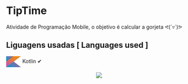 # TipTime 
<p>Atividade de Programação Mobile, o objetivo é calcular a gorjeta ᕙ(`▿´)ᕗ</p>

## Liguagens usadas [ Languages used ]

<p><img align="center" alt="Carlos-KOTLIN" height="30" width="40" src="https://raw.githubusercontent.com/devicons/devicon/master/icons/kotlin/kotlin-original.svg">           Kotlin <!--❤️--> ✔</p>

<div align="center">
  <img src="blob:https://web.whatsapp.com/19653453-1938-48aa-b6d1-822c33a049c2" width="400"/>
</div>

